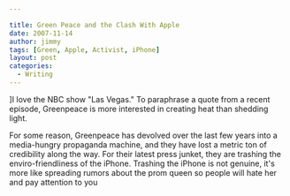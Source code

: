 ```yaml
---

title: Green Peace and the Clash With Apple
date: 2007-11-14
author: jimmy
tags: [Green, Apple, Activist, iPhone]
layout: post
categories:
  - Writing
---
```


]I love the NBC show "Las Vegas."  To paraphrase a quote from a recent episode, Greenpeace is more interested in creating heat than shedding light.

For some reason, Greenpeace has devolved over the last few years into a media-hungry propaganda machine, and they have lost a metric ton of credibility along the way.  For their latest press junket, they are trashing the enviro-friendliness of the iPhone.  Trashing the iPhone is not genuine, it's more like spreading rumors about the prom queen so people will hate her and pay attention to you
